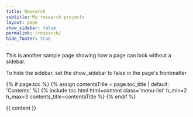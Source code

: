 ```yaml
---
title: Research
subtitle: My research projects
layout: page
show_sidebar: false
permalink: /research/
hide_footer: true
---
```


This is another sample page showing how a page can look without a sidebar. 

To hide the sidebar, set the show_sidebar to false in the page's frontmatter


{% if page.toc %}
    {% assign contentsTitle = page.toc_title | default: 'Contents' %}
    {% include toc.html html=content class='menu-list' h_min=2 h_max=3 contents_title=contentsTitle %}
{% endif %}
<div class="content">
    {{ content }}
</div>